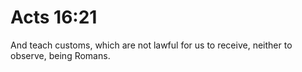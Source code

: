 # Acts 16:21

And teach customs, which are not lawful for us to receive, neither to observe, being Romans.